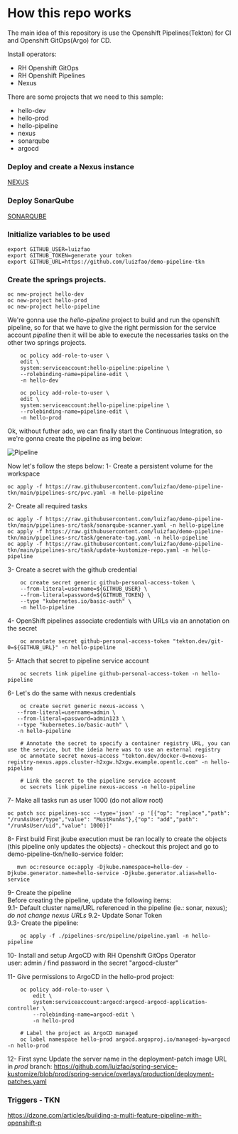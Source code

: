 # How this repo works
The main idea of this repository is use the Openshift Pipelines(Tekton) for CI and Openshift GitOps(Argo) for CD.

Install operators:
- RH Openshift GitOps
- RH Openshift Pipelines
- Nexus

There are some projects that we need to this sample:
- hello-dev
- hello-prod
- hello-pipeline
- nexus
- sonarqube
- argocd

### Deploy and create a Nexus instance
[NEXUS](https://github.com/luizfao/demo-pipeline-tkn/blob/main/nexus/README.md)


### Deploy SonarQube
[SONARQUBE](https://github.com/luizfao/demo-pipeline-tkn/blob/main/sonarqube/sonarqube.adoc)


### Initialize variables to be used
```shell
export GITHUB_USER=luizfao
export GITHUB_TOKEN=generate your token
export GITHUB_URL=https://github.com/luizfao/demo-pipeline-tkn
```

### Create the springs projects.
```shell
oc new-project hello-dev
oc new-project hello-prod
oc new-project hello-pipeline
```

We're gonna use the *hello-pipeline* project to build and run the openshift pipeline, so for that we have to give the right permission for the service account *pipeline* then it will be able to execute the necessaries tasks on the other two springs projects.

```shell
    oc policy add-role-to-user \
    edit \
    system:serviceaccount:hello-pipeline:pipeline \
    --rolebinding-name=pipeline-edit \
    -n hello-dev
```
```shell
    oc policy add-role-to-user \
    edit \
    system:serviceaccount:hello-pipeline:pipeline \
    --rolebinding-name=pipeline-edit \
    -n hello-prod
```

Ok, without futher ado, we can finally start the Continuous Integration, so we're gonna create the pipeline as img below:

![Pipeline](https://github.com/luizfao/demo-pipeline-tkn/blob/main/imgs/pipeline.png)

Now let's follow the steps below: 
1- Create a persistent volume for the workspace
```shell
oc apply -f https://raw.githubusercontent.com/luizfao/demo-pipeline-tkn/main/pipelines-src/pvc.yaml -n hello-pipeline
```
2- Create all required tasks
```shell
oc apply -f https://raw.githubusercontent.com/luizfao/demo-pipeline-tkn/main/pipelines-src/task/sonarqube-scanner.yaml -n hello-pipeline
oc apply -f https://raw.githubusercontent.com/luizfao/demo-pipeline-tkn/main/pipelines-src/task/generate-tag.yaml -n hello-pipeline
oc apply -f https://raw.githubusercontent.com/luizfao/demo-pipeline-tkn/main/pipelines-src/task/update-kustomize-repo.yaml -n hello-pipeline
```

3- Create a secret with the github credential
```shell
    oc create secret generic github-personal-access-token \
    --from-literal=username=${GITHUB_USER} \
    --from-literal=password=${GITHUB_TOKEN} \
    --type "kubernetes.io/basic-auth" \
    -n hello-pipeline
```
4- OpenShift pipelines associate credentials with URLs via an annotation on the secret
```shell
    oc annotate secret github-personal-access-token "tekton.dev/git-0=${GITHUB_URL}" -n hello-pipeline
```
5- Attach that secret to pipeline service account
```shell
    oc secrets link pipeline github-personal-access-token -n hello-pipeline
```

6- Let's do the same with nexus credentials
```shell
    oc create secret generic nexus-access \
   --from-literal=username=admin \
   --from-literal=password=admin123 \
   --type "kubernetes.io/basic-auth" \
   -n hello-pipeline

    # Annotate the secret to specify a container registry URL, you can use the service, but the ideia here was to use an external registry
    oc annotate secret nexus-access "tekton.dev/docker-0=nexus-registry-nexus.apps.cluster-h2xgw.h2xgw.example.opentlc.com" -n hello-pipeline

    # Link the secret to the pipeline service account
    oc secrets link pipeline nexus-access -n hello-pipeline
```
7- Make all tasks run as user 1000 (do not allow root)
```shell
oc patch scc pipelines-scc --type='json' -p '[{"op": "replace","path": "/runAsUser/type","value": "MustRunAs"},{"op": "add","path": "/runAsUser/uid","value": 1000}]'
```

8- First build
First jkube execution must be ran locally to create the objects (this pipeline only updates the objects) - checkout this project and go to demo-pipeline-tkn/hello-service folder:
```shell
   mvn oc:resource oc:apply -Djkube.namespace=hello-dev -Djkube.generator.name=hello-service -Djkube.generator.alias=hello-service
```

9- Create the pipeline  
Before creating the pipeline, update the following items:  
9.1- Default cluster name/URL referenced in the pipeline (ie.: sonar, nexus); *do not change nexus URLs*
9.2- Update Sonar Token  
9.3- Create the pipeline:  
```shell
    oc apply -f ./pipelines-src/pipeline/pipeline.yaml -n hello-pipeline
```

10- Install and setup ArgoCD with RH Openshift GitOps Operator  
user: admin / find password in the secret "argocd-cluster"

11- Give permissions to ArgoCD in the hello-prod project:
```shell
    oc policy add-role-to-user \
        edit \
        system:serviceaccount:argocd:argocd-argocd-application-controller \
        --rolebinding-name=argocd-edit \
        -n hello-prod

    # Label the project as ArgoCD managed
    oc label namespace hello-prod argocd.argoproj.io/managed-by=argocd -n hello-prod
```

12- First sync
Update the server name in the deployment-patch image URL in *prod* branch:
https://github.com/luizfao/spring-service-kustomize/blob/prod/spring-service/overlays/production/deployment-patches.yaml

### Triggers - TKN
https://dzone.com/articles/building-a-multi-feature-pipeline-with-openshift-p
